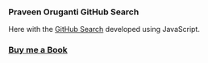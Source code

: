 ### Praveen Oruganti GitHub Search

Here with the [GitHub Search](https://praveenoruganti.github.io/praveenorugantitech-vanilla-js/0_Projects/praveenorugantitech-github-search) developed using JavaScript.

### [Buy me a Book](https://bit.ly/388sUbE)


